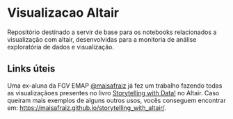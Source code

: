 # Visualizacao Altair
Repositório destinado a servir de base para os notebooks relacionados a visualização com altair, desenvolvidas para a monitoria de análise exploratória de dados e visualização.

## Links úteis
Uma ex-aluna da FGV EMAP [@maisafraiz](https://github.com/maisafraiz) já fez um trabalho fazendo todas as visualizaçãoes presentes no livro [Storytelling with Data!](https://a.co/d/2sG6Wfq) no Altair. Caso queiram mais exemplos de alguns outros usos, vocês conseguem encontrar em: https://maisafraiz.github.io/storytelling_with_altair/.
